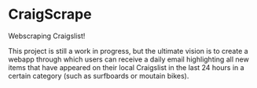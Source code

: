# CraigScrape
Webscraping Craigslist!

This project is still a work in progress, but the ultimate vision is to create a webapp through which users can receive a daily email highlighting all new items that have appeared on their local Craigslist in the last 24 hours in a certain category (such as surfboards or moutain bikes).
